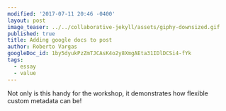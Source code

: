 ```yaml
---
modified: '2017-07-11 20:46 -0400'
layout: post
image_teaser: ../../collaborative-jekyll/assets/giphy-downsized.gif
published: true
title: Adding google docs to post
author: Roberto Vargas
googleDoc_id: 1by5dyukPzZmTJCAsK4o2y8XmgAEta31IDlDCSi4-fYk
tags:
  - essay
  - value
---
```


Not only is this handy for the workshop, it demonstrates how flexible custom metadata can be!

